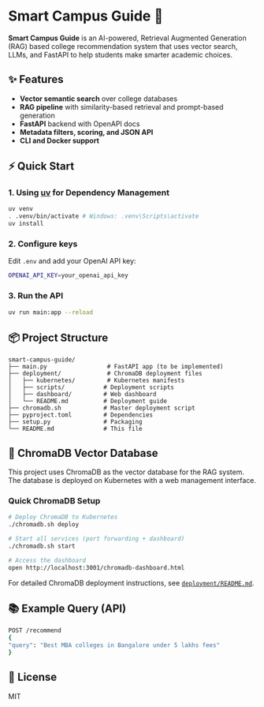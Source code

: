 # Smart Campus Guide 🚀

**Smart Campus Guide** is an AI-powered, Retrieval Augmented Generation (RAG) based college recommendation system that uses vector search, LLMs, and FastAPI to help students make smarter academic choices.

## ✨ Features
- **Vector semantic search** over college databases
- **RAG pipeline** with similarity-based retrieval and prompt-based generation
- **FastAPI** backend with OpenAPI docs
- **Metadata filters, scoring, and JSON API**
- **CLI and Docker support**

## ⚡ Quick Start

### 1. Using [uv](https://github.com/astral-sh/uv) for Dependency Management
```bash
uv venv
. .venv/bin/activate # Windows: .venv\Scripts\activate
uv install
```


### 2. Configure keys
Edit `.env` and add your OpenAI API key:
```bash
OPENAI_API_KEY=your_openai_api_key
```

### 3. Run the API

```bash
uv run main:app --reload
```


## 📦 Project Structure
```plaintext
smart-campus-guide/
├── main.py                 # FastAPI app (to be implemented)
├── deployment/             # ChromaDB deployment files
│   ├── kubernetes/         # Kubernetes manifests
│   ├── scripts/           # Deployment scripts
│   ├── dashboard/         # Web dashboard
│   └── README.md          # Deployment guide
├── chromadb.sh            # Master deployment script
├── pyproject.toml         # Dependencies
├── setup.py               # Packaging
└── README.md              # This file
```

## 🚀 ChromaDB Vector Database

This project uses ChromaDB as the vector database for the RAG system. The database is deployed on Kubernetes with a web management interface.

### Quick ChromaDB Setup

```bash
# Deploy ChromaDB to Kubernetes
./chromadb.sh deploy

# Start all services (port forwarding + dashboard)
./chromadb.sh start

# Access the dashboard
open http://localhost:3001/chromadb-dashboard.html
```

For detailed ChromaDB deployment instructions, see [`deployment/README.md`](deployment/README.md).


## 📚 Example Query (API)
```bash
POST /recommend
{
"query": "Best MBA colleges in Bangalore under 5 lakhs fees"
}
```


## 📝 License
MIT
